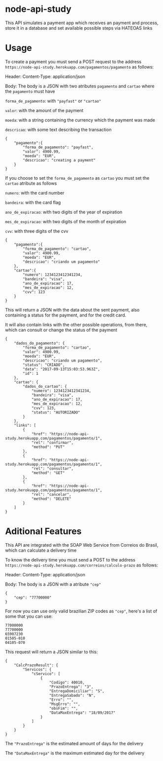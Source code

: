 # node-api-study

This API simulates a payment app which receives an payment and process, store it in a database and set available possible steps via HATEOAS links

# Usage

To create a payment you must send a POST request to the address `https://node-api-study.herokuapp.com/pagamentos/pagamento` as follows:

Header: Content-Type: application/json

Body: The body is a JSON with two atributes `pagamento` and `cartao` where the `pagamento` must have

`forma_de_pagamento`: with `"payfast"` or `"cartao"`

`valor`: with the amount of the payment

`moeda`: with a string containing the currency which the payment was made

`descricao`: with some text describing the transaction


```
{
	"pagamento":{
		"forma_de_pagamento": "payfast",
		"valor": 4900.99,
		"moeda": "EUR",
		"descricao": "creating a payment"
	}
}
```

If you choose to set the `forma_de_pagamento` as `cartao` you must set the `cartao` atribute as follows

`numero`: with the card number

`bandeira`: with the card flag

`ano_de_expiracao`: with two digits of the year of expiration

`mes_de_expiracao`: with two digits of the month of expiration

`cvv`: with three digits of the cvv

```
{
	"pagamento":{
		"forma_de_pagamento": "cartao",
		"valor": 4900.99,
		"moeda": "EUR",
		"descricao": "criando um pagamento"
	},
	"cartao":{
		"numero": 1234123412341234,
		"bandeira": "visa",
		"ano_de_expiracao": 17,
		"mes_de_expiracao": 12,
		"cvv": 123
	}
}
```

This will return a JSON with the data about the sent payment, also containing a status for the payment, and for the credit card.

It will also contain links with the other possible operations, from there, which can consult or change the status of the payment

```
{
    "dados_do_pagamento": {
        "forma_de_pagamento": "cartao",
        "valor": 4900.99,
        "moeda": "EUR",
        "descricao": "criando um pagamento",
        "status": "CRIADO",
        "data": "2017-09-13T15:03:53.963Z",
        "id": 1
    },
    "cartao": {
        "dados_do_cartao": {
            "numero": 1234123412341234,
            "bandeira": "visa",
            "ano_de_expiracao": 17,
            "mes_de_expiracao": 12,
            "cvv": 123,
            "status": "AUTORIZADO"
        }
    },
    "links": [
        {
            "href": "https://node-api-study.herokuapp.com/pagamentos/pagamento/1",
            "rel": "confirmar",
            "method": "PUT"
        },
        {
            "href": "https://node-api-study.herokuapp.com/pagamentos/pagamento/1",
            "rel": "consultar",
            "method": "GET"
        },
        {
            "href": "https://node-api-study.herokuapp.com/pagamentos/pagamento/1",
            "rel": "cancelar",
            "method": "DELETE"
        }
    ]
}
```
# Aditional Features

This API are integrated with the SOAP Web Service from Correios do Brasil, which can calculate a delivery time

To know the delivery time you must send a POST to the address `https://node-api-study.herokuapp.com/correios/calculo-prazo` as follows:

Header: Content-Type: application/json

Body: The body is a JSON with a atribute `"cep"`

```
{
	"cep": "77700000"
}
```

For now you can use only valid brazilian ZIP codes as `"cep"`, here's a list of some that you can use:
```
77000000
77700000
65907230
01505-010
04105-070
```

This request will return a JSON similar to this:

```
{
    "CalcPrazoResult": {
        "Servicos": {
            "cServico": [
                {
                    "Codigo": 40010,
                    "PrazoEntrega": "3",
                    "EntregaDomiciliar": "S",
                    "EntregaSabado": "N",
                    "Erro": "",
                    "MsgErro": "",
                    "obsFim": "",
                    "DataMaxEntrega": "18/09/2017"
                }
            ]
        }
    }
}
```

The `"PrazoEntrega"` is the estimated amount of days for the delivery

The `"DataMaxEntrega"` is the maximum estimated day for the delivery
